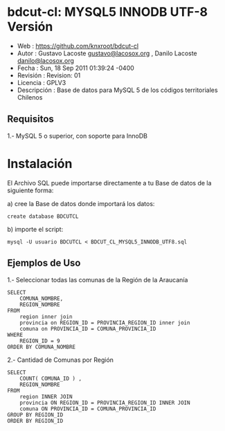 # bdcut-cl: MYSQL5 INNODB UTF-8 Versión

- Web         : https://github.com/knxroot/bdcut-cl
- Autor       : Gustavo Lacoste <gustavo@lacosox.org> , Danilo Lacoste <danilo@lacosox.org>
- Fecha       : Sun, 18 Sep 2011 01:39:24 -0400
- Revisión    : Revision: 01
- Licencia    : GPLV3
- Descripción : Base de datos para MySQL 5 de los códigos territoriales Chilenos

## Requisitos

1.- MySQL 5 o superior, con soporte para InnoDB

# Instalación

El Archivo SQL puede importarse directamente a tu Base de datos de la siguiente forma:

a) cree la Base de datos donde importará los datos:

`create database BDCUTCL`

b) importe el script:

`mysql -U usuario BDCUTCL < BDCUT_CL_MYSQL5_INNODB_UTF8.sql`

## Ejemplos de Uso

1.- Seleccionar todas las comunas de la Región de la Araucanía

    SELECT
    	COMUNA_NOMBRE,
    	REGION_NOMBRE
    FROM
    	region inner join
    	provincia on REGION_ID = PROVINCIA_REGION_ID inner join
    	comuna on PROVINCIA_ID = COMUNA_PROVINCIA_ID
    WHERE
    	REGION_ID = 9
    ORDER BY COMUNA_NOMBRE

2.- Cantidad de Comunas por Región

    SELECT
    	COUNT( COMUNA_ID ) ,
    	REGION_NOMBRE
    FROM
    	region INNER JOIN
    	provincia ON REGION_ID = PROVINCIA_REGION_ID INNER JOIN
    	comuna ON PROVINCIA_ID = COMUNA_PROVINCIA_ID
    GROUP BY REGION_ID
    ORDER BY REGION_ID